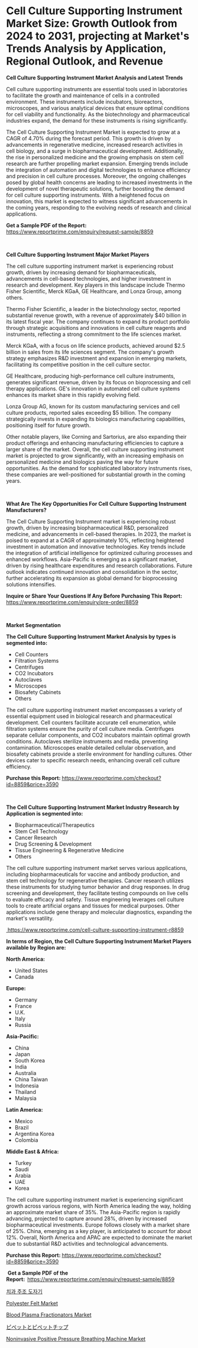 <p><h1>Cell Culture Supporting Instrument Market Size: Growth Outlook from 2024 to 2031, projecting at Market's Trends Analysis by Application, Regional Outlook, and Revenue</h1></p><p><strong>Cell Culture Supporting Instrument Market Analysis and Latest Trends</strong></p>
<p><p>Cell culture supporting instruments are essential tools used in laboratories to facilitate the growth and maintenance of cells in a controlled environment. These instruments include incubators, bioreactors, microscopes, and various analytical devices that ensure optimal conditions for cell viability and functionality. As the biotechnology and pharmaceutical industries expand, the demand for these instruments is rising significantly.</p><p>The Cell Culture Supporting Instrument Market is expected to grow at a CAGR of 4.70% during the forecast period. This growth is driven by advancements in regenerative medicine, increased research activities in cell biology, and a surge in biopharmaceutical development. Additionally, the rise in personalized medicine and the growing emphasis on stem cell research are further propelling market expansion. Emerging trends include the integration of automation and digital technologies to enhance efficiency and precision in cell culture processes. Moreover, the ongoing challenges posed by global health concerns are leading to increased investments in the development of novel therapeutic solutions, further boosting the demand for cell culture supporting instruments. With a heightened focus on innovation, this market is expected to witness significant advancements in the coming years, responding to the evolving needs of research and clinical applications.</p></p>
<p><strong>Get a Sample PDF of the Report:&nbsp;</strong> <a href="https://www.reportprime.com/enquiry/request-sample/8859">https://www.reportprime.com/enquiry/request-sample/8859</a></p>
<p>&nbsp;</p>
<p><strong>Cell Culture Supporting Instrument Major Market Players</strong></p>
<p><p>The cell culture supporting instrument market is experiencing robust growth, driven by increasing demand for biopharmaceuticals, advancements in cell-based technologies, and higher investment in research and development. Key players in this landscape include Thermo Fisher Scientific, Merck KGaA, GE Healthcare, and Lonza Group, among others.</p><p>Thermo Fisher Scientific, a leader in the biotechnology sector, reported substantial revenue growth, with a revenue of approximately $40 billion in its latest fiscal year. The company continues to expand its product portfolio through strategic acquisitions and innovations in cell culture reagents and instruments, reflecting a strong commitment to the life sciences market.</p><p>Merck KGaA, with a focus on life science products, achieved around $2.5 billion in sales from its life sciences segment. The company's growth strategy emphasizes R&D investment and expansion in emerging markets, facilitating its competitive position in the cell culture sector.</p><p>GE Healthcare, producing high-performance cell culture instruments, generates significant revenue, driven by its focus on bioprocessing and cell therapy applications. GE's innovation in automated cell culture systems enhances its market share in this rapidly evolving field. </p><p>Lonza Group AG, known for its custom manufacturing services and cell culture products, reported sales exceeding $5 billion. The company strategically invests in expanding its biologics manufacturing capabilities, positioning itself for future growth.</p><p>Other notable players, like Corning and Sartorius, are also expanding their product offerings and enhancing manufacturing efficiencies to capture a larger share of the market. Overall, the cell culture supporting instrument market is projected to grow significantly, with an increasing emphasis on personalized medicine and biologics paving the way for future opportunities. As the demand for sophisticated laboratory instruments rises, these companies are well-positioned for substantial growth in the coming years.</p></p>
<p>&nbsp;</p>
<p><strong>What Are The Key Opportunities For Cell Culture Supporting Instrument Manufacturers?</strong></p>
<p><p>The Cell Culture Supporting Instrument market is experiencing robust growth, driven by increasing biopharmaceutical R&D, personalized medicine, and advancements in cell-based therapies. In 2023, the market is poised to expand at a CAGR of approximately 10%, reflecting heightened investment in automation and innovative technologies. Key trends include the integration of artificial intelligence for optimized culturing processes and enhanced workflows. Asia-Pacific is emerging as a significant market, driven by rising healthcare expenditures and research collaborations. Future outlook indicates continued innovation and consolidation in the sector, further accelerating its expansion as global demand for bioprocessing solutions intensifies.</p></p>
<p><strong>Inquire or Share Your Questions If Any Before Purchasing This Report:</strong> <a href="https://www.reportprime.com/enquiry/pre-order/8859">https://www.reportprime.com/enquiry/pre-order/8859</a></p>
<p>&nbsp;</p>
<p><strong>Market Segmentation</strong></p>
<p><strong>The Cell Culture Supporting Instrument Market Analysis by types is segmented into:</strong></p>
<p><ul><li>Cell Counters</li><li>Filtration Systems</li><li>Centrifuges</li><li>CO2 Incubators</li><li>Autoclaves</li><li>Microscopes</li><li>Biosafety Cabinets</li><li>Others</li></ul></p>
<p><p>The cell culture supporting instrument market encompasses a variety of essential equipment used in biological research and pharmaceutical development. Cell counters facilitate accurate cell enumeration, while filtration systems ensure the purity of cell culture media. Centrifuges separate cellular components, and CO2 incubators maintain optimal growth conditions. Autoclaves sterilize instruments and media, preventing contamination. Microscopes enable detailed cellular observation, and biosafety cabinets provide a sterile environment for handling cultures. Other devices cater to specific research needs, enhancing overall cell culture efficiency.</p></p>
<p><strong>Purchase this Report:&nbsp;</strong><a href="https://www.reportprime.com/checkout?id=8859&price=3590">https://www.reportprime.com/checkout?id=8859&price=3590</a></p>
<p>&nbsp;</p>
<p><strong>The Cell Culture Supporting Instrument Market Industry Research by Application is segmented into:</strong></p>
<p><ul><li>Biopharmaceutical/Therapeutics</li><li>Stem Cell Technology</li><li>Cancer Research</li><li>Drug Screening & Development</li><li>Tissue Engineering & Regenerative Medicine</li><li>Others</li></ul></p>
<p><p>The cell culture supporting instrument market serves various applications, including biopharmaceuticals for vaccine and antibody production, and stem cell technology for regenerative therapies. Cancer research utilizes these instruments for studying tumor behavior and drug responses. In drug screening and development, they facilitate testing compounds on live cells to evaluate efficacy and safety. Tissue engineering leverages cell culture tools to create artificial organs and tissues for medical purposes. Other applications include gene therapy and molecular diagnostics, expanding the market's versatility.</p></p>
<p><a href="https://www.reportprime.com/cell-culture-supporting-instrument-r8859">&nbsp;https://www.reportprime.com/cell-culture-supporting-instrument-r8859</a></p>
<p><strong>In terms of Region, the Cell Culture Supporting Instrument Market Players available by Region are:</strong></p>
<p>
    <p> <strong> North America: </strong>
        <ul>
            <li>United States</li>
            <li>Canada</li>
        </ul>
        </p> 
    <p> <strong> Europe: </strong>
        <ul>
            <li>Germany</li>
            <li>France</li>
            <li>U.K.</li>
            <li>Italy</li>
            <li>Russia</li>
        </ul>
        </p> 
    <p> <strong> Asia-Pacific: </strong>
        <ul>
            <li>China</li>
            <li>Japan</li>
            <li>South Korea</li>
            <li>India</li>
            <li>Australia</li>
            <li>China Taiwan</li>
            <li>Indonesia</li>
            <li>Thailand</li>
            <li>Malaysia</li>
        </ul>
        </p> 
    <p> <strong> Latin America: </strong>
        <ul>
            <li>Mexico</li>
            <li>Brazil</li>
            <li>Argentina Korea</li>
            <li>Colombia</li>
        </ul>
        </p> 
    <p> <strong> Middle East & Africa: </strong>
        <ul>
            <li>Turkey</li>
            <li>Saudi</li>
            <li>Arabia</li>
            <li>UAE</li>
            <li>Korea</li>
        </ul>
    </p>
    </p>
<p><p>The cell culture supporting instrument market is experiencing significant growth across various regions, with North America leading the way, holding an approximate market share of 35%. The Asia-Pacific region is rapidly advancing, projected to capture around 28%, driven by increased biopharmaceutical investments. Europe follows closely with a market share of 25%. China, emerging as a key player, is anticipated to account for about 12%. Overall, North America and APAC are expected to dominate the market due to substantial R&D activities and technological advancements.</p></p>
<p><strong>Purchase this Report: </strong><a href="https://www.reportprime.com/checkout?id=8859&price=3590">https://www.reportprime.com/checkout?id=8859&price=3590</a></p>
<p>&nbsp;<strong>Get a Sample PDF of the Report:&nbsp;&nbsp;</strong><a href="https://www.reportprime.com/enquiry/request-sample/8859">https://www.reportprime.com/enquiry/request-sample/8859</a></p>
<p><strong></strong></p>
<p><p><a href="https://medium.com/@percyhagernes9778/dental-casting-porcelain-market-%EC%9D%98-%EA%B8%80%EB%A1%9C%EB%B2%8C-%EC%8B%9C%EC%9E%A5-%EA%B0%9C%EC%9A%94%EB%8A%94-%EC%A0%84-%EC%84%B8%EA%B3%84-%EB%B0%8F-%EC%A3%BC%EC%9A%94-%EC%8B%9C%EC%9E%A5%EC%9D%98-%EC%82%B0%EC%97%85%EC%97%90-%EC%98%81%ED%96%A5%EC%9D%84-%EB%AF%B8%EC%B9%98%EB%8A%94-%EC%A3%BC%EC%9A%94-%ED%8A%B8%EB%A0%8C%EB%93%9C%EC%97%90-%EB%8C%80%ED%95%9C-%EB%8F%85%ED%8A%B9%ED%95%9C-%EA%B4%80%EC%A0%90%EC%9D%84-%EC%A0%9C%EA%B3%B5%ED%95%A9%EB%8B%88%EB%8B%A4-b79c8621b649">치과 주조 도자기</a></p><p><a href="https://medium.com/@daleaams71/the-polyester-felt-market-is-anticipated-to-experience-significant-growth-with-a-projected-cagr-2881149f09ad">Polyester Felt Market</a></p><p><a href="https://github.com/AshrafKhan865/Market-Research-Report-List-1/blob/main/blood-plasma-fractionators-market.md">Blood Plasma Fractionators Market</a></p><p><a href="https://medium.com/@eunawiegad2023/pipettes-and-pipette-tips-market-%E3%81%AE%E3%82%B0%E3%83%AD%E3%83%BC%E3%83%90%E3%83%AB%E5%B8%82%E5%A0%B4%E6%A6%82%E8%A6%81%E3%81%AF-%E4%B8%96%E7%95%8C%E3%81%8A%E3%82%88%E3%81%B3%E4%B8%BB%E8%A6%81%E5%B8%82%E5%A0%B4%E3%81%AB%E3%81%8A%E3%81%91%E3%82%8B%E6%A5%AD%E7%95%8C%E3%81%AB%E5%BD%B1%E9%9F%BF%E3%82%92%E4%B8%8E%E3%81%88%E3%82%8B%E4%B8%BB%E8%A6%81%E3%81%AA%E3%83%88%E3%83%AC%E3%83%B3%E3%83%89%E3%81%AB%E3%81%A4%E3%81%84%E3%81%A6-%E7%8B%AC%E8%87%AA%E3%81%AE%E8%A6%96%E7%82%B9%E3%82%92%E6%8F%90%E4%BE%9B%E3%81%97%E3%81%BE%E3%81%99-9d6672f26187">ピペットとピペットチップ</a></p><p><a href="https://github.com/fty54g/Market-Research-Report-List-1/blob/main/noninvasive-positive-pressure-breathing-machine-market.md">Noninvasive Positive Pressure Breathing Machine Market</a></p></p>
